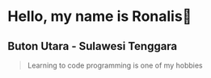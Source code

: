 # Hello, my name is Ronalis👋
## Buton Utara - Sulawesi Tenggara

> Learning to code programming is one of my hobbies

